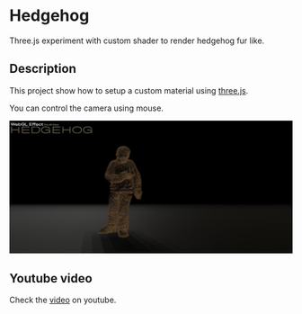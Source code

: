 # Hedgehog

Three.js experiment with custom shader to render hedgehog fur like.

## Description

This project show how to setup a custom material using [three.js](https://threejs.org/).

You can control the camera using mouse. 

![preview](./images/preview.jpg)

## Youtube video

Check the [video](https://youtu.be/AVzGCSQnE-g) on youtube.